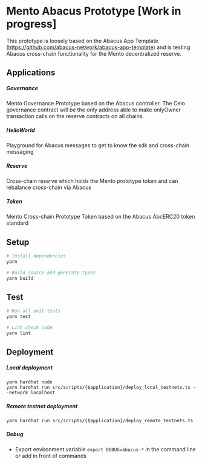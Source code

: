 # Mento Abacus Prototype [Work in progress]

This prototype is loosely based on the Abacus App Template (https://github.com/abacus-network/abacus-app-template) and is testing Abacus cross-chain functionality for the Mento decentralized reserve. 

## Applications
##### Governance
Mento Governance Prototype based on the Abacus controller. The Celo governance contract will be the only address able to make onlyOwner transaction calls on the reserve contracts on all chains.
##### HelloWorld
Playground for Abacus messages to get to know the sdk and cross-chain messaging
##### Reserve
Cross-chain reserve which holds the Mento prototype token and can rebalance cross-chain via Abacus
##### Token
Mento Cross-chain Prototype Token based on the Abacus AbcERC20 token standard

## Setup

```sh
# Install dependencies
yarn 

# Build source and generate types
yarn build
```

## Test

```sh
# Run all unit tests
yarn test

# Lint check code
yarn lint
```

## Deployment

##### Local deployment
```
yarn hardhat node
yarn hardhat run src/scripts/{$application}/deploy_local_testnets.ts --network localhost
```

##### Remote testnet deployment
```
yarn hardhat run src/scripts/{$application}/deploy_remote_testnets.ts
```

##### Debug
- Export environment variable `export DEBUG=abacus:*` in the command line or add in front of commands

